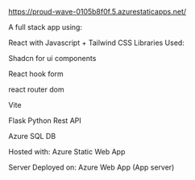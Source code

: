 https://proud-wave-0105b8f0f.5.azurestaticapps.net/

A full stack app using:

React with Javascript + Tailwind CSS
Libraries Used: 

Shadcn for ui components 

React hook form 

react router dom 


Vite


Flask Python Rest API


Azure SQL DB 

Hosted with:
Azure Static Web App

Server Deployed on:
Azure Web App (App server)


